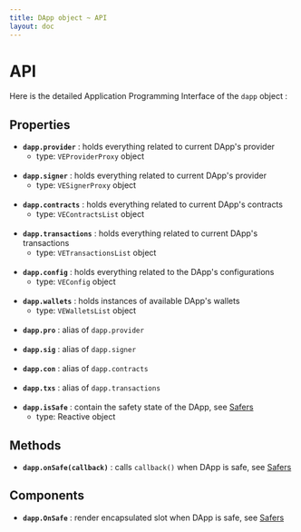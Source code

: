 ```yaml
---
title: DApp object ~ API
layout: doc
---
```



# API

Here is the detailed Application Programming Interface of the `dapp` object :

## Properties
- **`dapp.provider`** : holds everything related to current DApp's provider
  - type: `VEProviderProxy` object
<br/><br/>
- **`dapp.signer`** : holds everything related to current DApp's provider
  - type: `VESignerProxy` object
<br/><br/>
- **`dapp.contracts`** : holds everything related to current DApp's contracts
  - type: `VEContractsList` object
<br/><br/>
- **`dapp.transactions`** : holds everything related to current DApp's transactions
  - type: `VETransactionsList` object
<br/><br/>
- **`dapp.config`** : holds everything related to the DApp's configurations
  - type: `VEConfig` object
<br/><br/>
- **`dapp.wallets`** : holds instances of available DApp's wallets
  - type: `VEWalletsList` object
<br/><br/>
- **`dapp.pro`** : alias of `dapp.provider`
<br/><br/>
- **`dapp.sig`** : alias of `dapp.signer`
<br/><br/>
- **`dapp.con`** : alias of `dapp.contracts`
<br/><br/>
- **`dapp.txs`** : alias of `dapp.transactions`
<br/><br/>
- **`dapp.isSafe`** : contain the safety state of the DApp, see [Safers](/guide/safers/intuition)
  - type: Reactive object

## Methods
- **`dapp.onSafe(callback)`** : calls `callback()` when DApp is safe, see [Safers](/guide/safers/intuition)

## Components
- **`dapp.OnSafe`** : render encapsulated slot when DApp is safe, see [Safers](/guide/safers/intuition)
<br/><br/>
